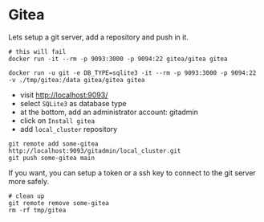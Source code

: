 # Gitea

Lets setup a git server, add a repository and push in it.

```shell
# this will fail
docker run -it --rm -p 9093:3000 -p 9094:22 gitea/gitea gitea

docker run -u git -e DB_TYPE=sqlite3 -it --rm -p 9093:3000 -p 9094:22 -v ./tmp/gitea:/data gitea/gitea gitea
```

- visit <http://localhost:9093/>
- select `SQLite3` as database type
- at the bottom, add an administrator account: gitadmin
- click on `Install gitea`
- add `local_cluster` repository

```shell
git remote add some-gitea http://localhost:9093/gitadmin/local_cluster.git
git push some-gitea main
```

If you want, you can setup a token or a ssh key to connect to the git server more safely.

```shell
# clean up
git remote remove some-gitea
rm -rf tmp/gitea
```
